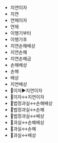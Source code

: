 - 지연이자
- 지연
- 연체이자
- 연체
- 이행기부터
- 이행기후
- 지연손해배상
- 지연손해
- 지연손해금
- 손해배상
- 손해
- 배상
- 지연배상
- 📌이자▶️지연이자
- 📌이자↔️지연이자
- 📌법정과실↔️손해배상
- 📌법정과실↔️손해
- 📌법정과실↔️배상
- 📌과실↔️손해배상
- 📌과실↔️손해
- 📌과실↔️배상